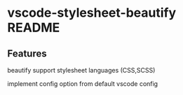 # vscode-stylesheet-beautify README

## Features

beautify support stylesheet languages (CSS,SCSS)

implement config option from default vscode config
